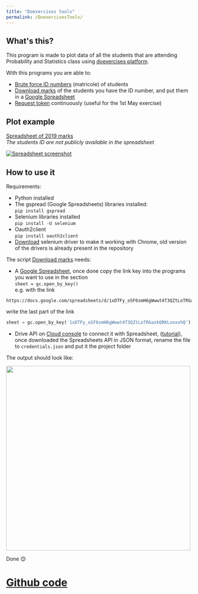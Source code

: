 ```yaml
---
title: "Doexercises tools"
permalink: /DoexercisesTools/
---
```

## What's this?
This program is made to plot data of all the students that are attending Probability and Statistics class using [doexercises platform](http://datascience.maths.unitn.it/doexercises/).

With this programs you are able to:
* [Brute force ID numbers](https://github.com/MarcoDiFrancesco/DoexercisesTools/blob/master/bruteForceMatricola.py) (matricole) of students
* [Download marks](https://github.com/MarcoDiFrancesco/DoexercisesTools/blob/master/getMarks.py) of the students you have the ID number, and put them in a [Google Spreadsheet](https://docs.google.com/spreadsheets/)
* [Request token](https://github.com/MarcoDiFrancesco/DoexercisesTools/blob/master/requestToken.py) continuously (useful for the 1st May exercise)


## Plot example
[Spreadsheet of 2019 marks](https://docs.google.com/spreadsheets/d/1xDTFy_oSF6smH6gWwwt4T3QZtLoTRGazkQRKLxoxvhQ/pubhtml)  
*The students ID are not publicly available in the spreadsheet*

[![Spreadsheet screenshot](https://i.imgur.com/15HZLfp.png)](https://docs.google.com/spreadsheets/d/1xDTFy_oSF6smH6gWwwt4T3QZtLoTRGazkQRKLxoxvhQ/pubhtml)
## How to use it
Requirements:
* Python installed
* The gspread (Google Spreadsheets) libraries installed:  
`pip install gspread`
* Selenium libraries installed  
`pip install -U selenium`
* Oauth2client  
`pip install oauth2client`
* [Download](https://sites.google.com/a/chromium.org/chromedriver/downloads) selenium driver to make it working with Chrome, old version of the drivers is already present in the repository

The script [Download marks](https://github.com/MarcoDiFrancesco/DoexercisesTools/blob/master/getMarks.py) needs:
* A [Google Spreadsheet](https://docs.google.com/spreadsheets), once done copy the link key into the programs you want to use in the section  
`sheet = gc.open_by_key()`  
e.g. with the link  
```
https://docs.google.com/spreadsheets/d/1xDTFy_oSF6smH6gWwwt4T3QZtLoTRGazkQRKLxoxvhQ
```
write the last part of the link
```python
sheet = gc.open_by_key('1xDTFy_oSF6smH6gWwwt4T3QZtLoTRGazkQRKLxoxvhQ')
```

* Drive API on [Cloud console](https://console.developers.google.com/apis) to connect it with Spreadsheet, ([tutorial](https://developers.google.com/sheets/api/quickstart/python)), once downloaded the Spreadsheets API in JSON format, rename the file to `credentials.json` and put it the project folder

The output should look like:

<!-- cmd output downlaod marks -->
<img src="https://i.imgur.com/xi8IV3I.png" width="500">

Done 😊

# [Github code](https://github.com/MarcoDiFrancesco/DoexercisesTools)